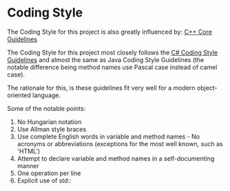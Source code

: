 # Coding Style

The Coding Style for this project is also greatly influenced by: [C++ Core Guidelines](https://isocpp.github.io/CppCoreGuidelines/CppCoreGuidelines)  

The Coding Style for this project most closely follows the [C# Coding Style Guidelines](https://github.com/dotnet/runtime/blob/main/docs/coding-guidelines/coding-style.md) and almost the same as Java Coding Style Guidelines (the notable difference being method names use Pascal case instead of camel case).


The rationale for this, is these guidelines fit very well for a modern object-oriented language.

Some of the notable points:
1. No Hungarian notation
2. Use Allman style braces
3. Use complete English words in variable and method names - No acronyms or abbreviations (exceptions for the most well known, such as 'HTML')
4. Attempt to declare variable and method names in a self-documenting manner
5. One operation per line
6. Explicit use of std::

